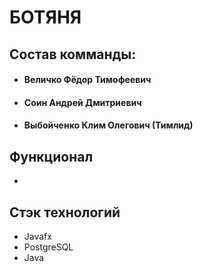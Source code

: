 # БОТЯНЯ

## Состав комманды:
- #### Величко Фёдор Тимофеевич
- #### Соин Андрей Дмитриевич
- #### Выбойченко Клим Олегович (Тимлид)

## Функционал
- 

## Стэк технологий
- Javafx
- PostgreSQL
- Java

